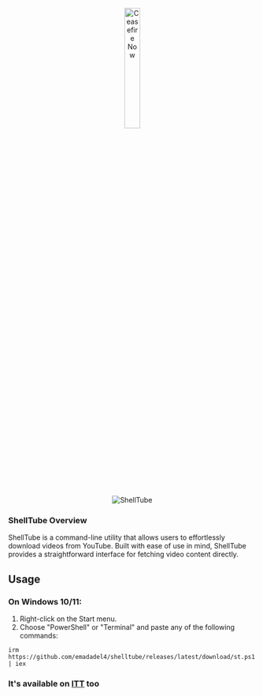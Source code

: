 
<p align="center">
  <a href="Support.md" rel="nofollow">
    <img src="https://raw.githubusercontent.com/Safouene1/support-palestine-banner/master/StandWithPalestine.svg" alt="Ceasefire Now" style="width:25%;">
  </a>
</p>


  <div align="center">
    <img src="https://github.com/user-attachments/assets/5b550147-4ef4-4cde-af0f-6073361207c6" alt="ShellTube" style="max-width: 100%;">
  </div>

### ShellTube Overview
ShellTube is a command-line utility that allows users to effortlessly download videos from YouTube. Built with ease of use in mind, ShellTube provides a straightforward interface for fetching video content directly.

## Usage

<h3>On Windows 10/11:</h3>
<ol>
<li>Right-click on the Start menu.</li>
<li>Choose "PowerShell" or "Terminal" and paste any of the following commands:</li>
</ol>

<pre><code>irm https://github.com/emadadel4/shelltube/releases/latest/download/st.ps1 | iex</code></pre>


### It's available on [ITT](https://github.com/emadadel4/ITT) too
